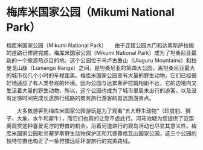 # 梅库米国家公园（Mikumi National Park）
梅库米国家公园（Mikumi National Park）　　由于连接公园大门和达累斯萨拉姆的道路已修建完成，梅库米国家公园（Mikumi National Park）成为了坦桑尼亚最新的一个旅游热点目的地。这个公园位于乌卢古鲁山（Uluguru Mountains）和拉曼戈山脉（Lumango Range）之间，是坦桑尼亚的第四大公园，离坦桑尼亚最大的城市仅几个小时的车程距离。梅库米国家公园里有大量的野生动物，它们已经很好地适应了有人类参观的环境。因为公园与达累斯萨拉姆相距不远，它的边境内又生活着大量的野生动物，所以，这个公园也成为了城市里周末出行的游客，以及没有足够时间完成长途旅行线路的商务旅行游客的首选旅游景点。 

　　大多数游客到梅库米国家公园游玩是为了观看“五大野生动物”（印度豹、狮子、大象、水牛和犀牛），而它们也真的让您不虚此行。河马池塘为您提供了近距离观赏这种喜爱泥泞的野兽的机会，沿着河道进行的观鸟活动也尽显其意义性。梅库米国家公园毗邻塞罗斯野生动物保护区和兀德尊格瓦山国家公园，这三个公园的独特位置也构正了一条狩猎远征环游旅行的完美路线。